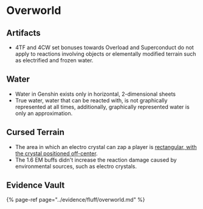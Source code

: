 # Overworld

## Artifacts

- 4TF and 4CW set bonuses towards Overload and Superconduct do not apply to reactions involving objects or elementally modified terrain such as electrified and frozen water.

## Water

- Water in Genshin exists only in horizontal, 2-dimensional sheets
- True water, water that can be reacted with, is not graphically represented at all times, additionally, graphically represented water is only an approximation.


## Cursed Terrain 

- The area in which an electro crystal can zap a player is [rectangular, with the crystal positioned off-center](../../../evidence/fluff/overworld.md#electro-crystal-range).
- The 1.6 EM buffs didn't increase the reaction damage caused by environmental sources, such as electro crystals.

## Evidence Vault

{% page-ref page="../evidence/fluff/overworld.md" %}
